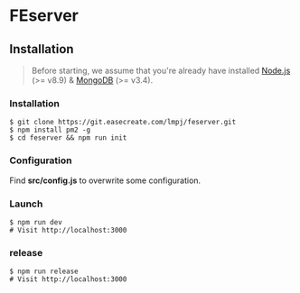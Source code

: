 # FEserver

## Installation

> Before starting, we assume that you're already have installed
> [Node.js](https://nodejs.org) (>= v8.9) & [MongoDB](https://www.mongodb.com) (>= v3.4).

### Installation

```shell
$ git clone https://git.easecreate.com/lmpj/feserver.git
$ npm install pm2 -g
$ cd feserver && npm run init
```

### Configuration

Find **src/config.js** to overwrite some
configuration.

### Launch

```shell
$ npm run dev
# Visit http://localhost:3000
```

### release

```shell
$ npm run release
# Visit http://localhost:3000
```
